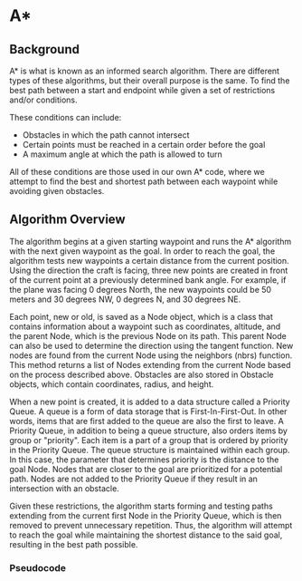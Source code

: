 # A\*

## **Background**

A\* is what is known as an informed search algorithm. There are different types of these algorithms, but their overall purpose is the same. To find the best path between a start and endpoint while given a set of restrictions and/or conditions.

These conditions can include:

* Obstacles in which the path cannot intersect
* Certain points must be reached in a certain order before the goal
* A maximum angle at which the path is allowed to turn

All of these conditions are those used in our own A\* code, where we attempt to find the best and shortest path between each waypoint while avoiding given obstacles.

## Algorithm Overview

The algorithm begins at a given starting waypoint and runs the A\* algorithm with the next given waypoint as the goal. In order to reach the goal, the algorithm tests new waypoints a certain distance from the current position. Using the direction the craft is facing, three new points are created in front of the current point at a previously determined bank angle. For example, if the plane was facing 0 degrees North, the new waypoints could be 50 meters and 30 degrees NW, 0 degrees N, and 30 degrees NE.

Each point, new or old, is saved as a Node object, which is a class that contains information about a waypoint such as coordinates, altitude, and the parent Node, which is the previous Node on its path. This parent Node can also be used to determine the direction using the tangent function. New nodes are found from the current Node using the neighbors \(nbrs\) function. This method returns a list of Nodes extending from the current Node based on the process described above. Obstacles are also stored in Obstacle objects, which contain coordinates, radius, and height.

When a new point is created, it is added to a data structure called a Priority Queue. A queue is a form of data storage that is First-In-First-Out. In other words, items that are first added to the queue are also the first to leave. A Priority Queue, in addition to being a queue structure, also orders items by group or "priority". Each item is a part of a group that is ordered by priority in the Priority Queue. The queue structure is maintained within each group. In this case, the parameter that determines priority is the distance to the goal Node. Nodes that are closer to the goal are prioritized for a potential path. Nodes are not added to the Priority Queue if they result in an intersection with an obstacle.

Given these restrictions, the algorithm starts forming and testing paths extending from the current first Node in the Priority Queue, which is then removed to prevent unnecessary repetition. Thus, the algorithm will attempt to reach the goal while maintaining the shortest distance to the said goal, resulting in the best path possible.

### Pseudocode



